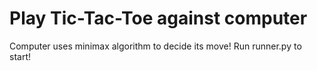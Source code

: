 # Play Tic-Tac-Toe against computer
Computer uses minimax algorithm to decide its move!
Run runner.py to start!
